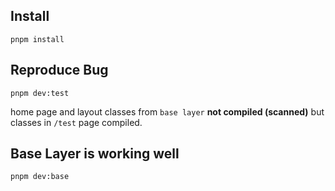 
## Install

`pnpm install`

## Reproduce Bug

`pnpm dev:test`

home page and layout classes from `base layer` **not compiled (scanned)** but classes in `/test` page compiled.

## Base Layer is working well

`pnpm dev:base`
